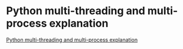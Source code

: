 # Python multi-threading and multi-process explanation
[Python multi-threading and multi-process explanation](https://aiwithcloud.com/2022/09/16/python_multi_threading_and_multi_process_explanation/)